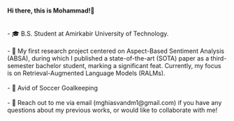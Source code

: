 #### Hi there, this is Mohammad!👋
<br>
- 🎓 B.S. Student at Amirkabir University of Technology.<br><br>
- 🔭 My first research project centered on Aspect-Based Sentiment Analysis (ABSA), during which I published a state-of-the-art (SOTA) paper as a third-semester bachelor student, marking a significant feat. Currently, my focus is on Retrieval-Augmented Language Models (RALMs).<br><br>
- 🏃 Avid of Soccer Goalkeeping<br><br>
- 💬 Reach out to me via email (mghiasvandm1@gmail.com) if you have any questions about my previous works, or would like to collaborate with me!
<br>
